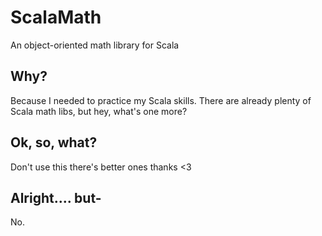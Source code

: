 # ScalaMath
An object-oriented math library for Scala

## Why?
Because I needed to practice my Scala skills. There are already plenty of Scala math libs, but hey, what's one more?

## Ok, so, what?
Don't use this there's better ones thanks <3

## Alright.... but-
No.
